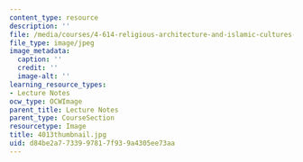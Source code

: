 ```yaml
---
content_type: resource
description: ''
file: /media/courses/4-614-religious-architecture-and-islamic-cultures-fall-2002/d84be2a7733997817f939a4305ee73aa_4013thumbnail.jpg
file_type: image/jpeg
image_metadata:
  caption: ''
  credit: ''
  image-alt: ''
learning_resource_types:
- Lecture Notes
ocw_type: OCWImage
parent_title: Lecture Notes
parent_type: CourseSection
resourcetype: Image
title: 4013thumbnail.jpg
uid: d84be2a7-7339-9781-7f93-9a4305ee73aa
---
```

